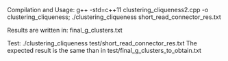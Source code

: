 Compilation and Usage:
 g++ -std=c++11 clustering_cliqueness2.cpp -o clustering_cliqueness;  ./clustering_cliqueness short_read_connector_res.txt

Results are written in:
 final_g_clusters.txt

Test:
./clustering_cliqueness test/short_read_connector_res.txt
The expected result is the same than in test/final_g_clusters_to_obtain.txt
